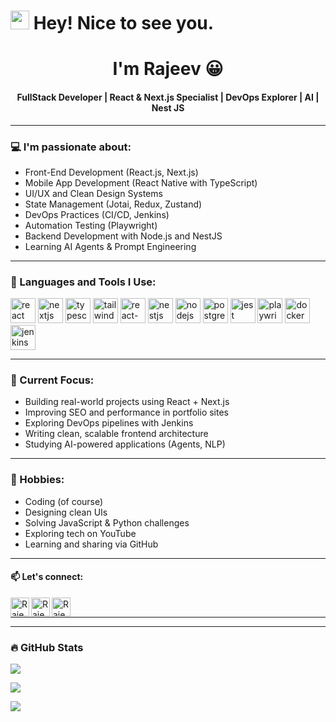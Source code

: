 
<h1><img src="https://emojis.slackmojis.com/emojis/images/1531849430/4246/blob-sunglasses.gif?1531849430" width="30"/> Hey! Nice to see you.</h1>
<h1 align="center">I'm Rajeev 😀</h1>
<h4 align="center">FullStack Developer | React & Next.js Specialist | DevOps Explorer | AI | Nest JS</h4>

---

### 💻 I'm passionate about:
* Front-End Development (React.js, Next.js)
* Mobile App Development (React Native with TypeScript)
* UI/UX and Clean Design Systems
* State Management (Jotai, Redux, Zustand)
* DevOps Practices (CI/CD, Jenkins)
* Automation Testing (Playwright)
* Backend Development with Node.js and NestJS
* Learning AI Agents & Prompt Engineering

---

### 🚀 Languages and Tools I Use:
<p align="left">
  <a href="https://reactjs.org/" target="_blank"><img src="https://cdn.worldvectorlogo.com/logos/react-2.svg" alt="react" width="40" height="40"/></a>
  <a href="https://nextjs.org/" target="_blank"><img src="https://cdn.worldvectorlogo.com/logos/nextjs-2.svg" alt="nextjs" width="40" height="40"/></a>
  <a href="https://www.typescriptlang.org/" target="_blank"><img src="https://cdn.worldvectorlogo.com/logos/typescript.svg" alt="typescript" width="40" height="40"/></a>
  <a href="https://tailwindcss.com/" target="_blank"><img src="https://cdn.worldvectorlogo.com/logos/tailwind-css-2.svg" alt="tailwind" width="40" height="40"/></a>
  <a href="https://reactnative.dev/" target="_blank"><img src="https://cdn.worldvectorlogo.com/logos/react-native-1.svg" alt="react-native" width="40" height="40"/></a>
  <a href="https://nestjs.com/" target="_blank"><img src="https://cdn.worldvectorlogo.com/logos/nestjs.svg" alt="nestjs" width="40" height="40"/></a>
  <a href="https://nodejs.org/" target="_blank"><img src="https://cdn.worldvectorlogo.com/logos/nodejs-icon.svg" alt="nodejs" width="40" height="40"/></a>
  <a href="https://www.postgresql.org/" target="_blank"><img src="https://cdn.worldvectorlogo.com/logos/postgresql.svg" alt="postgresql" width="40" height="40"/></a>
  <a href="https://jestjs.io/" target="_blank"><img src="https://cdn.worldvectorlogo.com/logos/jest-0.svg" alt="jest" width="40" height="40"/></a>
  <a href="https://playwright.dev/" target="_blank"><img src="https://cdn.worldvectorlogo.com/logos/microsoft-playwright.svg" alt="playwright" width="40" height="40"/></a>
  <a href="https://www.docker.com/" target="_blank"><img src="https://cdn.worldvectorlogo.com/logos/docker.svg" alt="docker" width="40" height="40"/></a>
  <a href="https://www.jenkins.io/" target="_blank"><img src="https://cdn.worldvectorlogo.com/logos/jenkins-1.svg" alt="jenkins" width="40" height="40"/></a>
</p>

---

### 🎯 Current Focus:
- Building real-world projects using React + Next.js
- Improving SEO and performance in portfolio sites
- Exploring DevOps pipelines with Jenkins
- Writing clean, scalable frontend architecture
- Studying AI-powered applications (Agents, NLP)

---

### 🎵 Hobbies:
* Coding (of course)
* Designing clean UIs
* Solving JavaScript & Python challenges
* Exploring tech on YouTube
* Learning and sharing via GitHub

---

#### 📫 Let's connect:

[<img align="left" alt="Rajeev | LinkedIn" width="30px" src="https://img.icons8.com/color/48/000000/linkedin.png" />][linkedin]
[<img align="left" alt="Rajeev | GitHub" width="30px" src="https://img.icons8.com/ios-filled/50/000000/github.png" />][github]
[<img align="left" alt="Rajeev | LeetCode" width="30px" src="https://user-images.githubusercontent.com/36547915/97088991-45da5d00-1652-11eb-900f-80d106540f4f.png" />][leetcode]

<br/>

---

[linkedin]: https://www.linkedin.com/in/rajeevranjanse/
[github]: https://github.com/rajeever19
[leetcode]: https://leetcode.com/your-leetcode-username

---

### 🔥 GitHub Stats

<p><img align="center" src="https://github-readme-stats.vercel.app/api?username=rajeever19&show_icons=true&theme=default" /></p>
<p><img align="center" src="https://github-readme-streak-stats.herokuapp.com/?user=rajeever19&theme=default" /></p>
<p><img align="center" src="https://github-readme-stats.vercel.app/api/top-langs/?username=rajeever19&layout=compact" /></p>
